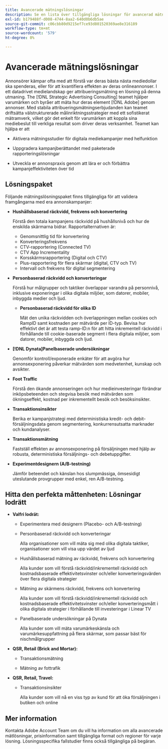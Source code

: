 ```yaml
---
title: Avancerade mätningslösningar
description: Se en lista över tillgängliga lösningar för avancerad mätning.
exl-id: b179488f-d008-4744-8aa2-640d0b6db5ae
source-git-commit: c06cbb80d9215ef7ce93d801520369ae8e316189
workflow-type: tm+mt
source-wordcount: '579'
ht-degree: 0%

---
```


# Avancerade mätningslösningar

Annonsörer kämpar ofta med att förstå var deras bästa nästa mediedollar ska spenderas, eller för att kvantifiera effekten av deras onlineannonser. I ett datadrivet medielandskap ger attribueringsmätning en lösning på denna utmaning. The [!DNL Strategic Advertising Consulting] teamet hjälper varumärken och byråer att mäta hur deras element [!DNL Adobe] genom annonser. Med stabila attribueringsmätningserbjudanden kan teamet driftsätta välstrukturerade målinriktningsstrategier med ett sofistikerat mätramverk, vilket gör det enkelt för varumärken att koppla sina mediebeslut till verkliga resultat som driver deras verksamhet. Teamet kan hjälpa er att

* Aktivera mätningsstudier för digitala mediekampanjer med helfunktion

* Uppgradera kampanjberättandet med paketerade rapporteringslösningar

* Utveckla er annonspraxis genom att lära er och förbättra kampanjeffektiviteten över tid

## Lösningspaket

Följande mätningslösningspaket finns tillgängliga för att validera framgångarna med era annonskampanjer:

* **Hushållsbaserad räckvidd, frekvens och konvertering**

  Förstå den totala kampanjens räckvidd på hushållsnivå och hur de enskilda skärmarna bidrar. Rapportalternativen är:

   * Genomsnittlig tid för konvertering
   * Konverteringsfrekvens
   * CTV-rapportering (Connected TV)
   * CTV App Incrementality
   * Korsskärmsrapportering (Digital och CTV)
   * Plus-rapportering för flera skärmar (digital, CTV och TV)
   * Intervall och frekvens för digital segmentering

* **Personbaserad räckvidd och konverteringar**

  Förstå hur målgrupper och taktiker överlappar varandra på personnivå, inklusive exponeringar i olika digitala miljöer, som datorer, mobiler, inbyggda medier och ljud.

   * **Personbaserad räckvidd för olika ID**

     Mät den unika räckvidden och överlappningen mellan cookies och RampID samt kostnaden per mätvärde per ID-typ. Bevisa hur effektivt det är att testa ramp-ID:n för att hitta inkrementell räckvidd i förhållande till cookie-baserade segment i flera digitala miljöer, som datorer, mobiler, inbyggda och ljud.

* **[!DNL Dynata]Panelbaserade undersökningar**

  Genomför kontroll/exponerade enkäter för att avgöra hur annonsexponering påverkar mätvärden som medvetenhet, kunskap och avsikter.

* **Foot Traffic**

  Förstå den ökande annonseringen och hur medieinvesteringar förändrar inköpsbeteenden och stegvisa besök med mätvärden som ökningseffekt, kostnad per inkrementellt besök och besöksinsikter.

* **Transaktionsinsikter**

  Berika er kampanjstrategi med deterministiska kredit- och debit-försäljningsdata genom segmentering, konkurrensutsatta marknader och kundanalyser.

* **Transaktionsmätning**

  Fastställ effekten av annonsexponering på försäljningen med hjälp av robusta, deterministiska försäljnings- och debetuppgifter.

* **Experimentdesignern (A/B-testning)**

  Jämför beteendet och känslan hos slumpmässiga, ömsesidigt uteslutande provgrupper med enkel, ren A/B-testning.

## Hitta den perfekta måttenheten: Lösningar lodrätt

* **Valfri lodrät:**

   * Experimentera med designern (Placebo- och A/B-testning)

   * Personbaserad räckvidd och konverteringar

     Alla organisationer som vill mäta sig med olika digitala taktiker, organisationer som vill visa upp värdet av ljud

   * Hushållsbaserad mätning av räckvidd, frekvens och konvertering

     Alla kunder som vill förstå räckvidd/inkrementell räckvidd och kostnadsbaserade effektivitetsvinster och/eller konverteringsvärden över flera digitala strategier

   * Mätning av skärmens räckvidd, frekvens och konvertering

     Alla kunder som vill förstå räckvidd/inkrementell räckvidd och kostnadsbaserade effektivitetsvinster och/eller konverteringsmått i olika digitala strategier i förhållande till investeringar i Linear TV

   * Panelbaserade undersökningar på Dynata

     Alla kunder som vill mäta varumärkeskänsla och varumärkesuppfattning på flera skärmar, som passar bäst för nischmålgrupper

* **QSR, Retail (Brick and Mortar):**

   * Transaktionsmätning

   * Mätning av fottrafik

* **QSR, Retail, Travel:**

   * Transaktionsinsikter

     Alla kunder som vill nå en viss typ av kund för att öka försäljningen i butiken och online

## Mer information

Kontakta Adobe Account Team om du vill ha information om alla avancerade mätlösningar, prisinformation samt tillgängliga format och regioner för varje lösning. Lösningsspecifika fallstudier finns också tillgängliga på begäran.
